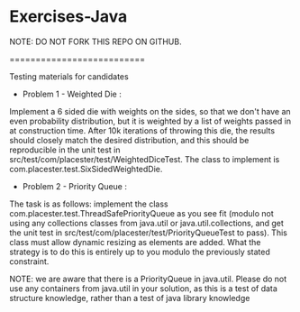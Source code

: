 Exercises-Java
==========================

NOTE: DO NOT FORK THIS REPO ON GITHUB.

==========================

Testing materials for candidates

* Problem 1 - Weighted Die :

Implement a 6 sided die with weights on the sides, so that we don't have an even probability distribution, but it is weighted by a list of weights passed in at construction time.  After 10k iterations of throwing this die, the results should closely match the desired distribution, and this should be reproducible in the unit test in src/test/com/placester/test/WeightedDiceTest.  The class to implement is com.placester.test.SixSidedWeightedDie.

* Problem 2 - Priority Queue :

The task is as follows: implement the class com.placester.test.ThreadSafePriorityQueue as you see fit (modulo not using any collections classes from java.util or java.util.collections, and get the unit test in src/test/com/placester/test/PriorityQueueTest to pass). This class must allow dynamic resizing as elements are added. What the strategy is to do this is entirely up to you modulo the previously stated constraint.

NOTE: we are aware that there is a PriorityQueue in java.util. Please do not use any containers from java.util in your solution, as this is a test of data structure knowledge, rather than a test of java library knowledge
